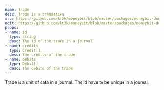 ```yaml
---
name: Trade
desc: Trade is a transation
src: https://github.com/kt3k/moneybit/blob/master/packages/moneybit-domain/trade.js
edit: https://github.com/kt3k/moneybit/blob/master/packages/moneybit-domain/trade.md
props:
- name: id
  type: string
  desc: The id of the trade in a journal
- name: credits
  type: Credit[]
  desc: The credits of the trade
- name: debits
  type: Debit[]
  desc: The debits of the trade
---
```


Trade is a unit of data in a journal. The id have to be unique in a journal.
